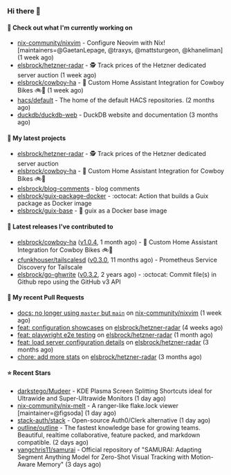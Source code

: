 ### Hi there 👋

#### 👷 Check out what I'm currently working on

- [nix-community/nixvim](https://github.com/nix-community/nixvim) - Configure Neovim with Nix! [maintainers=@GaetanLepage, @traxys, @mattsturgeon, @khaneliman] (1 week ago)
- [elsbrock/hetzner-radar](https://github.com/elsbrock/hetzner-radar) - :detective: Track prices of the Hetzner dedicated server auction (1 week ago)
- [elsbrock/cowboy-ha](https://github.com/elsbrock/cowboy-ha) - 🤠 Custom Home Assistant Integration for Cowboy Bikes 🚲💨 (1 week ago)
- [hacs/default](https://github.com/hacs/default) - The home of the default HACS repositories. (2 months ago)
- [duckdb/duckdb-web](https://github.com/duckdb/duckdb-web) - DuckDB website and documentation (3 months ago)

#### 🌱 My latest projects

- [elsbrock/hetzner-radar](https://github.com/elsbrock/hetzner-radar) - :detective: Track prices of the Hetzner dedicated server auction
- [elsbrock/cowboy-ha](https://github.com/elsbrock/cowboy-ha) - 🤠 Custom Home Assistant Integration for Cowboy Bikes 🚲💨
- [elsbrock/blog-comments](https://github.com/elsbrock/blog-comments) - blog comments
- [elsbrock/guix-package-docker](https://github.com/elsbrock/guix-package-docker) - :octocat: Action that builds a Guix package as Docker image
- [elsbrock/guix-base](https://github.com/elsbrock/guix-base) - :whale: guix as a Docker base image

#### 🔭 Latest releases I've contributed to

- [elsbrock/cowboy-ha](https://github.com/elsbrock/cowboy-ha) ([v1.0.4](https://github.com/elsbrock/cowboy-ha/releases/tag/v1.0.4), 1 month ago) - 🤠 Custom Home Assistant Integration for Cowboy Bikes 🚲💨
- [cfunkhouser/tailscalesd](https://github.com/cfunkhouser/tailscalesd) ([v0.3.0](https://github.com/cfunkhouser/tailscalesd/releases/tag/v0.3.0), 11 months ago) - Prometheus Service Discovery for Tailscale
- [elsbrock/go-ghwrite](https://github.com/elsbrock/go-ghwrite) ([v0.3.2](https://github.com/elsbrock/go-ghwrite/releases/tag/v0.3.2), 2 years ago) - :octocat: Commit file(s) in Github repo using the GitHub v3 API

#### 🔨 My recent Pull Requests

- [docs: no longer using `master` but `main`](https://github.com/nix-community/nixvim/pull/2555) on [nix-community/nixvim](https://github.com/nix-community/nixvim) (1 week ago)
- [feat: configuration showcases](https://github.com/elsbrock/hetzner-radar/pull/57) on [elsbrock/hetzner-radar](https://github.com/elsbrock/hetzner-radar) (4 weeks ago)
- [feat: playwright e2e testing](https://github.com/elsbrock/hetzner-radar/pull/54) on [elsbrock/hetzner-radar](https://github.com/elsbrock/hetzner-radar) (1 month ago)
- [feat: load server configuration details](https://github.com/elsbrock/hetzner-radar/pull/13) on [elsbrock/hetzner-radar](https://github.com/elsbrock/hetzner-radar) (3 months ago)
- [chore: add more stats](https://github.com/elsbrock/hetzner-radar/pull/12) on [elsbrock/hetzner-radar](https://github.com/elsbrock/hetzner-radar) (3 months ago)

#### ⭐ Recent Stars

- [darkstego/Mudeer](https://github.com/darkstego/Mudeer) - KDE Plasma Screen Splitting Shortcuts ideal for Ultrawide and Super-Ultrawide Monitors (1 day ago)
- [nix-community/nix-melt](https://github.com/nix-community/nix-melt) - A ranger-like flake.lock viewer [maintainer=@figsoda] (1 day ago)
- [stack-auth/stack](https://github.com/stack-auth/stack) - Open-source Auth0/Clerk alternative (1 day ago)
- [outline/outline](https://github.com/outline/outline) - The fastest knowledge base for growing teams. Beautiful, realtime collaborative, feature packed, and markdown compatible. (2 days ago)
- [yangchris11/samurai](https://github.com/yangchris11/samurai) - Official repository of &#34;SAMURAI: Adapting Segment Anything Model for Zero-Shot Visual Tracking with Motion-Aware Memory&#34; (3 days ago)
